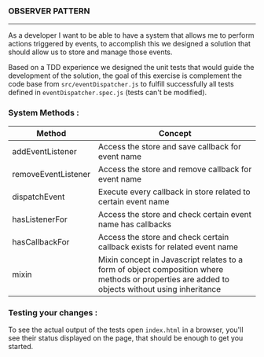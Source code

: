 ### OBSERVER PATTERN

---

As a developer I want to be able to have a system that allows me to perform actions
triggered by events, to accomplish this we designed a solution that should allow us 
to store and manage those events.

Based on a TDD experience we designed the unit tests that would guide the development
of the solution, the goal of this exercise is complement the code base from
`src/eventDispatcher.js` to fulfill successfully all tests defined in `eventDispatcher.spec.js`
(tests can't be modified).

### System Methods :

|   Method              |   Concept                                                                   |
|   ---                 |   ---                                                                       |
|   addEventListener    |   Access the store and save callback for event name                         |
|   removeEventListener |   Access the store and remove callback for event name                       |
|   dispatchEvent       |   Execute every callback in store related to certain event name             |
|   hasListenerFor      |   Access the store and check certain event name has callbacks               |
|   hasCallbackFor      |   Access the store and check certain callback exists for related event name |
|   mixin               |   Mixin concept in Javascript relates to a form of object composition where methods or properties are added to objects without using inheritance   |

### Testing your changes :

To see the actual output of the tests open `index.html` in a browser, you'll see their
status displayed on the page, that should be enough to get you started.